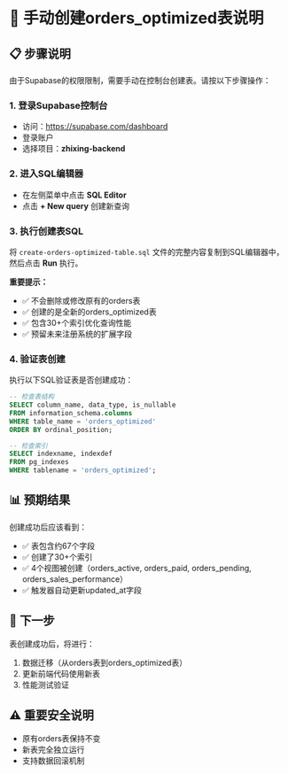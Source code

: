 # 🎯 手动创建orders_optimized表说明

## 📋 步骤说明

由于Supabase的权限限制，需要手动在控制台创建表。请按以下步骤操作：

### 1. 登录Supabase控制台
- 访问：https://supabase.com/dashboard  
- 登录账户
- 选择项目：**zhixing-backend**

### 2. 进入SQL编辑器
- 在左侧菜单中点击 **SQL Editor**
- 点击 **+ New query** 创建新查询

### 3. 执行创建表SQL
将 `create-orders-optimized-table.sql` 文件的完整内容复制到SQL编辑器中，然后点击 **Run** 执行。

**重要提示：** 
- ✅ 不会删除或修改原有的orders表
- ✅ 创建的是全新的orders_optimized表
- ✅ 包含30+个索引优化查询性能
- ✅ 预留未来注册系统的扩展字段

### 4. 验证表创建
执行以下SQL验证表是否创建成功：

```sql
-- 检查表结构
SELECT column_name, data_type, is_nullable 
FROM information_schema.columns 
WHERE table_name = 'orders_optimized' 
ORDER BY ordinal_position;

-- 检查索引
SELECT indexname, indexdef 
FROM pg_indexes 
WHERE tablename = 'orders_optimized';
```

## 📊 预期结果

创建成功后应该看到：
- ✅ 表包含约67个字段
- ✅ 创建了30+个索引
- ✅ 4个视图被创建（orders_active, orders_paid, orders_pending, orders_sales_performance）
- ✅ 触发器自动更新updated_at字段

## 🚀 下一步

表创建成功后，将进行：
1. 数据迁移（从orders表到orders_optimized表）
2. 更新前端代码使用新表
3. 性能测试验证

## ⚠️ 重要安全说明

- 原有orders表保持不变
- 新表完全独立运行
- 支持数据回滚机制